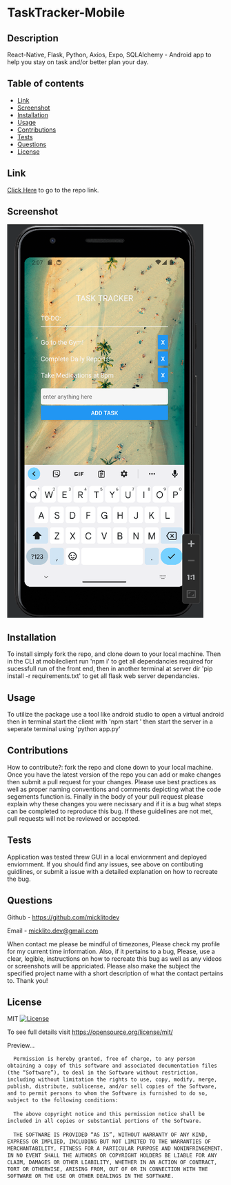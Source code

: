   # TaskTracker-Mobile


  ## Description
  
  React-Native, Flask, Python, Axios, Expo, SQLAlchemy  - Android app to help you stay on task and/or better plan your day. 



  ## Table of contents
  
  - [ Link ](#link)
  - [ Screenshot ](#screenshot)
  - [ Installation ](#installation)
  - [ Usage ](#usage)
  - [ Contributions ](#contributions)
  - [ Tests ](#tests)
  - [ Questions ](#questions)
  - [ License ](#license)
  

  ## Link
  
  [Click Here](null) to go to the repo link.
  


  ## Screenshot
  
  ![image](./mobileclient/assets/tasktrackermobiless.png)
  

  
  ## Installation
  
  To install simply fork the repo, and clone down to your local machine. Then in the CLI at mobileclient run 'npm i' to get all dependancies required for sucessfull run of the front end, then in another terminal at server dir 'pip install -r requirements.txt' to get all flask web server dependancies.


  
  ## Usage
  
  To utilize the package use a tool like android studio to open a virtual android then in terminal start the client with 'npm start '  then start the server in a seperate terminal using 'python app.py' 
  
  
  ## Contributions
  
  How to contribute?: 
   fork the repo and clone down to your local machine. Once you have the latest version of the repo you can add or make changes then submit a pull request for your changes. Please use best practices as well as proper naming conventions and comments depicting what the code segements function is. Finally in the body of your pull request please explain why these changes you were necissary and if it is a bug what steps can be completed to reproduce this bug. If these guidelines are not met, pull requests will not be reviewed or accepted.
  

  
  ## Tests
  
  Application was tested threw GUI in a local enviornment and deployed enviornment. If you should find any issues, see above on contibuting guidlines, or submit a issue with a detailed explanation on how to recreate the bug.
  

  
  ## Questions
  
  Github - https://github.com/micklitodev

  Email - micklito.dev@gmail.com

  When contact me please be mindful of timezones, Please check my profile for my
  current time information. Also, if it pertains to a bug, Please, use a clear,
  legible, instructions on how to recreate this bug as well as any videos or 
  screenshots will be appriciated. Please also make the subject the specified project
  name with a short description of what the contact pertains to. Thank you! 

  
  ## License
  
  MIT [![License](https://img.shields.io/badge/license-MIT-green)](./LICENSE) 

   To see full details visit https://opensource.org/license/mit/


   Preview... 

   
      Permission is hereby granted, free of charge, to any person obtaining a copy of this software and associated documentation files (the “Software”), to deal in the Software without restriction, including without limitation the rights to use, copy, modify, merge, publish, distribute, sublicense, and/or sell copies of the Software, and to permit persons to whom the Software is furnished to do so, subject to the following conditions:
      
      The above copyright notice and this permission notice shall be included in all copies or substantial portions of the Software.
      
      THE SOFTWARE IS PROVIDED “AS IS”, WITHOUT WARRANTY OF ANY KIND, EXPRESS OR IMPLIED, INCLUDING BUT NOT LIMITED TO THE WARRANTIES OF MERCHANTABILITY, FITNESS FOR A PARTICULAR PURPOSE AND NONINFRINGEMENT. IN NO EVENT SHALL THE AUTHORS OR COPYRIGHT HOLDERS BE LIABLE FOR ANY CLAIM, DAMAGES OR OTHER LIABILITY, WHETHER IN AN ACTION OF CONTRACT, TORT OR OTHERWISE, ARISING FROM, OUT OF OR IN CONNECTION WITH THE SOFTWARE OR THE USE OR OTHER DEALINGS IN THE SOFTWARE.
  
  
